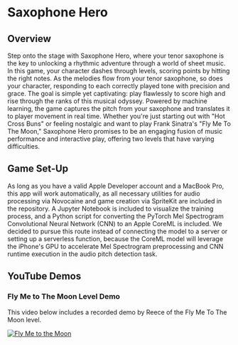 # **Saxophone Hero**

## **Overview**

Step onto the stage with Saxophone Hero, where your tenor saxophone is the key to unlocking a rhythmic adventure through a world of sheet music. In this game, your character dashes through levels, scoring points by hitting the right notes. As the melodies flow from your tenor saxophone, so does your character, responding to each correctly played tone with precision and grace. The goal is simple yet captivating: play flawlessly to score high and rise through the ranks of this musical odyssey. Powered by machine learning, the game captures the pitch from your saxophone and translates it to player movement in real time. Whether you're just starting out with "Hot Cross Buns" or feeling nostalgic and want to play Frank Sinatra's "Fly Me To The Moon," Saxophone Hero promises to be an engaging fusion of music performance and interactive play, offering two levels that have varying difficulties.

## **Game Set-Up**

As long as you have a valid Apple Developer account and a MacBook Pro, this app will work automatically, as all necessary utilities for audio processing via Novocaine and game creation via SpriteKit are included in the repository. A Jupyter Notebook is included to visualize the training process, and a Python script for converting the PyTorch Mel Spectrogram Convolutional Neural Network (CNN) to an Apple CoreML is included. We decided to pursue this route instead of connecting the model to a server or setting up a serverless function, because the CoreML model will leverage the iPhone's GPU to accelerate Mel Spectrogram preprocessing and CNN runtime execution in the audio pitch detection task.

## **YouTube Demos**

### **Fly Me to The Moon Level Demo**

This video below includes a recorded demo by Reece of the Fly Me To The Moon level.

[![Fly Me to the Moon](gameplay.png)](https://www.youtube.com/watch?v=B8kT6JnvB68&list=PLx2oopIYb-6FwcKfDmZyXA88GNY_I2Oo3)




